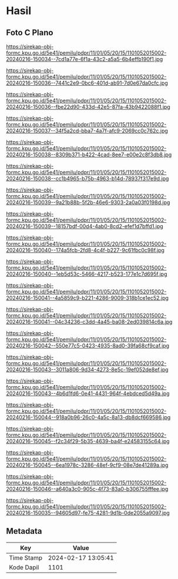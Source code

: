 # Hasil

## Foto C Plano

https://sirekap-obj-formc.kpu.go.id/5e41/pemilu/pdpr/11/01/05/20/15/1101052015002-20240216-150034--7cd1a77e-6f1a-43c2-a5a5-6b4effb190f1.jpg

https://sirekap-obj-formc.kpu.go.id/5e41/pemilu/pdpr/11/01/05/20/15/1101052015002-20240216-150036--7441c2e9-0bc6-401d-ab91-7d0e67da0cfc.jpg

https://sirekap-obj-formc.kpu.go.id/5e41/pemilu/pdpr/11/01/05/20/15/1101052015002-20240216-150036--fbe22d90-433d-42e5-87fa-43b9422088f1.jpg

https://sirekap-obj-formc.kpu.go.id/5e41/pemilu/pdpr/11/01/05/20/15/1101052015002-20240216-150037--34f5a2cd-bba7-4a7f-afc9-2069cc0c762c.jpg

https://sirekap-obj-formc.kpu.go.id/5e41/pemilu/pdpr/11/01/05/20/15/1101052015002-20240216-150038--8309b371-b422-4cad-8ee7-e00e2c8f3db8.jpg

https://sirekap-obj-formc.kpu.go.id/5e41/pemilu/pdpr/11/01/05/20/15/1101052015002-20240216-150038--cc1b4965-b75b-4963-b14d-78937f317e9d.jpg

https://sirekap-obj-formc.kpu.go.id/5e41/pemilu/pdpr/11/01/05/20/15/1101052015002-20240216-150039--9a21b88b-5f2b-46e6-9303-2a0a03f0198d.jpg

https://sirekap-obj-formc.kpu.go.id/5e41/pemilu/pdpr/11/01/05/20/15/1101052015002-20240216-150039--18157bdf-00d4-4ab0-8cd2-efef1d7bffd1.jpg

https://sirekap-obj-formc.kpu.go.id/5e41/pemilu/pdpr/11/01/05/20/15/1101052015002-20240216-150040--174a5fcb-2fd8-4c4f-b227-9c61fbc0c98f.jpg

https://sirekap-obj-formc.kpu.go.id/5e41/pemilu/pdpr/11/01/05/20/15/1101052015002-20240216-150040--1eb5d53c-5466-4217-b523-177e1c7d695f.jpg

https://sirekap-obj-formc.kpu.go.id/5e41/pemilu/pdpr/11/01/05/20/15/1101052015002-20240216-150041--4a5859c9-b221-4286-9009-318b1ce1ec52.jpg

https://sirekap-obj-formc.kpu.go.id/5e41/pemilu/pdpr/11/01/05/20/15/1101052015002-20240216-150041--04c34236-c3dd-4a45-ba08-2ed039814c6a.jpg

https://sirekap-obj-formc.kpu.go.id/5e41/pemilu/pdpr/11/01/05/20/15/1101052015002-20240216-150042--550e77c5-0423-4935-8ad0-39fa68cf9caf.jpg

https://sirekap-obj-formc.kpu.go.id/5e41/pemilu/pdpr/11/01/05/20/15/1101052015002-20240216-150043--3011a806-9d34-4273-8e5c-19ef052de8ef.jpg

https://sirekap-obj-formc.kpu.go.id/5e41/pemilu/pdpr/11/01/05/20/15/1101052015002-20240216-150043--4b6d1fd6-0e41-4431-964f-4ebdced5d49a.jpg

https://sirekap-obj-formc.kpu.go.id/5e41/pemilu/pdpr/11/01/05/20/15/1101052015002-20240216-150044--918a0b96-26c0-4a5c-8a13-db8dcf669586.jpg

https://sirekap-obj-formc.kpu.go.id/5e41/pemilu/pdpr/11/01/05/20/15/1101052015002-20240216-150045--f2c34f29-5b35-4639-ba4f-e24583155c64.jpg

https://sirekap-obj-formc.kpu.go.id/5e41/pemilu/pdpr/11/01/05/20/15/1101052015002-20240216-150045--6ea1978c-3286-48ef-9cf9-08e7de41289a.jpg

https://sirekap-obj-formc.kpu.go.id/5e41/pemilu/pdpr/11/01/05/20/15/1101052015002-20240216-150046--a640a3c0-905c-4f73-83a0-b306755fffee.jpg

https://sirekap-obj-formc.kpu.go.id/5e41/pemilu/pdpr/11/01/05/20/15/1101052015002-20240216-150035--94605d97-fe75-4281-9d1b-0de2055a9097.jpg


## Metadata

| Key        | Value               |
| ---------- | ------------------- |
| Time Stamp | 2024-02-17 13:05:41 |
| Kode Dapil | 1101                |



